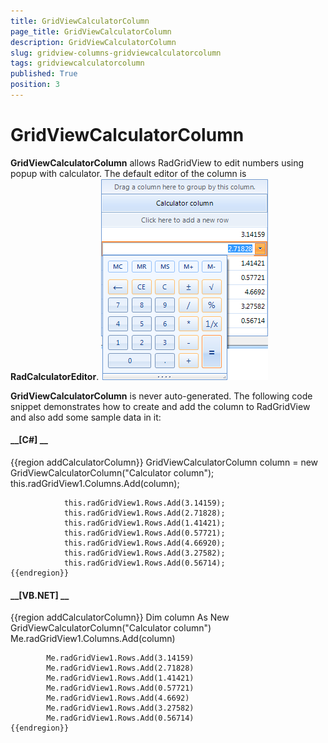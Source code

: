 ```yaml
---
title: GridViewCalculatorColumn
page_title: GridViewCalculatorColumn
description: GridViewCalculatorColumn
slug: gridview-columns-gridviewcalculatorcolumn
tags: gridviewcalculatorcolumn
published: True
position: 3
---
```


# GridViewCalculatorColumn



__GridViewCalculatorColumn__ allows RadGridView to edit numbers using popup with calculator. 
      	The default editor of the column is __RadCalculatorEditor__.
      ![gridview-columns-gridviewcalculatorcolumn 001](images/gridview-columns-gridviewcalculatorcolumn001.png)

__GridViewCalculatorColumn__ is never auto-generated. The following code snippet demonstrates how to create
			and add the column to RadGridView and also add some sample data in it:
		

#### __[C#] __

{{region addCalculatorColumn}}
	            GridViewCalculatorColumn column = new GridViewCalculatorColumn("Calculator column");
	            this.radGridView1.Columns.Add(column);
	
	            this.radGridView1.Rows.Add(3.14159);
	            this.radGridView1.Rows.Add(2.71828);
	            this.radGridView1.Rows.Add(1.41421);
	            this.radGridView1.Rows.Add(0.57721);
	            this.radGridView1.Rows.Add(4.66920);
	            this.radGridView1.Rows.Add(3.27582);
	            this.radGridView1.Rows.Add(0.56714);
	{{endregion}}



#### __[VB.NET] __

{{region addCalculatorColumn}}
	        Dim column As New GridViewCalculatorColumn("Calculator column")
	        Me.radGridView1.Columns.Add(column)
	
	        Me.radGridView1.Rows.Add(3.14159)
	        Me.radGridView1.Rows.Add(2.71828)
	        Me.radGridView1.Rows.Add(1.41421)
	        Me.radGridView1.Rows.Add(0.57721)
	        Me.radGridView1.Rows.Add(4.6692)
	        Me.radGridView1.Rows.Add(3.27582)
	        Me.radGridView1.Rows.Add(0.56714)
	{{endregion}}


